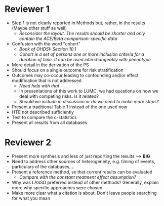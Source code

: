 # Reviewer 1
- Step 1 is not clearly reported in Methods but, rather, in the results (Maybe other stuff as well)
	- *Reconsider the layout. The results should be shorter and only contain the ACE/Beta comparison-specific data*
- Confusion with the word "cohort"
	- *Book of OHDSI: Section 10.1*
	- *Cohort is a set of persons one or more inclusion criteria for a duration of time. It can be used interchangeably with phenotype*
- More detail in the derivation of the PS
- Should focus on a single outcome for risk stratification
- Outcomes may co-occur leading to confounding and/or effect modification that is not addressed
	- *Need help with that*
	- In presentations of this work to LUMC, we had questions on how we deal with competing risks. Is it related?
	- *Should we include in discussion or do we need to make more steps?*
- Present a traditional Table 1 instead of the one used now
- HTE not described sufficiently
- Test to compare the c-statistics
- Present all results from all databases

# Reviewer 2
- Present more synthesis and less of just reporting the results --> **BIG**
- Need to address other sources of heterogeneity, e.g. timing of events, particulars of the databases,...
- Present a reference method, so that current results can be evaluated
	- *Compare with the constant treatment effect assumption?*
- Why was LASSO preferred instead of other methods? Generally, explain more why specific approaches were chosen
- Make more clear what a citation is about. Don't leave people searching for what you mean
